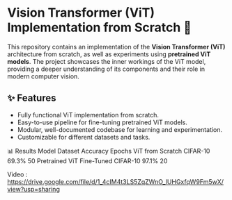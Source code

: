 # Vision Transformer (ViT) Implementation from Scratch 🚀

This repository contains an implementation of the **Vision Transformer (ViT)** architecture from scratch, as well as experiments using **pretrained ViT models**. The project showcases the inner workings of the ViT model, providing a deeper understanding of its components and their role in modern computer vision.


## ✨ Features
- Fully functional ViT implementation from scratch.
- Easy-to-use pipeline for fine-tuning pretrained ViT models.
- Modular, well-documented codebase for learning and experimentation.
- Customizable for different datasets and tasks.

📊 Results
Model	Dataset	Accuracy	Epochs
ViT from Scratch	CIFAR-10	69.3%	50
Pretrained ViT Fine-Tuned	CIFAR-10	97.1%	20

Video : https://drive.google.com/file/d/1_4cIM4t3LS5ZqZWnO_lUHGxfqW9Fm5wX/view?usp=sharing

